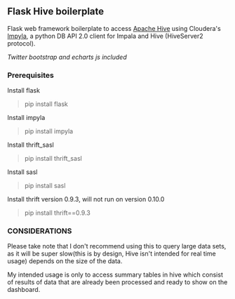 ## Flask Hive boilerplate

Flask web framework boilerplate to access [Apache Hive](https://hive.apache.org/) using Cloudera's [Impyla](https://github.com/cloudera/impyla), a python DB API 2.0 client for Impala and Hive (HiveServer2 protocol).

*Twitter bootstrap and echarts js included*

### Prerequisites
Install flask
> pip install flask

Install impyla
> pip install impyla

Install thrift_sasl
> pip install thrift_sasl

Install sasl
> pip install sasl

Install thrift version 0.9.3, will not run on version 0.10.0
> pip install thrift==0.9.3


### CONSIDERATIONS 
Please take note that I don't recommend using this to query large data sets, as it will be super slow(this is by design, 
Hive isn't intended for real time usage) depends on the size of the data.
 
My intended usage is only to access summary tables in hive
 which consist of results of data that are already been processed and ready to show on the dashboard.

  
 

   
   
     
   